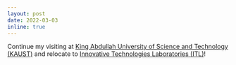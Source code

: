 ```yaml
---
layout: post
date: 2022-03-03 
inline: true
---
```


Continue my visiting at [King Abdullah University of Science and Technology (KAUST)][kaust] and relocate to [Innovative Technologies Laboratories (ITL)][itl]! 

[kaust]: https://www.kaust.edu.sa/en 
[itl]: https://cemse.kaust.edu.sa/itl
